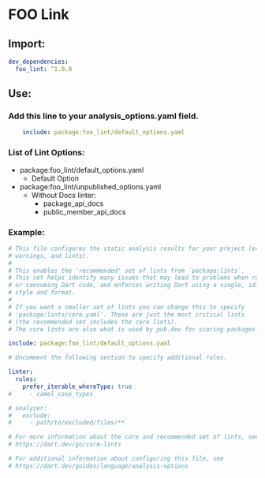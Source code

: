 
# FOO Link


## Import:

```yaml
dev_dependencies:
  foo_lint: ^1.0.0
```

## Use:

### Add this line to your analysis_options.yaml field.

```yaml
    include: package:foo_lint/default_options.yaml
```

### List of Lint Options:

  - package:foo_lint/default_options.yaml 
    - Default Option
  - package:foo_lint/unpublished_options.yaml 
    - Without Docs linter:
      - package_api_docs
      - public_member_api_docs

### Example:

```yaml
# This file configures the static analysis results for your project (errors,
# warnings, and lints).
#
# This enables the 'recommended' set of lints from `package:lints`.
# This set helps identify many issues that may lead to problems when running
# or consuming Dart code, and enforces writing Dart using a single, idiomatic
# style and format.
#
# If you want a smaller set of lints you can change this to specify
# 'package:lints/core.yaml'. These are just the most critical lints
# (the recommended set includes the core lints).
# The core lints are also what is used by pub.dev for scoring packages.

include: package:foo_lint/default_options.yaml

# Uncomment the following section to specify additional rules.

linter:
  rules:
    prefer_iterable_whereType: true
#     - camel_case_types

# analyzer:
#   exclude:
#     - path/to/excluded/files/**

# For more information about the core and recommended set of lints, see
# https://dart.dev/go/core-lints

# For additional information about configuring this file, see
# https://dart.dev/guides/language/analysis-options

```
